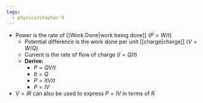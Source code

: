```yaml
---
tags:
  - physics/chapter-9
---
```

- Power is the rate of [[Work Done|work being done]] ($P=W/t$)
	- Potential difference is the work done per unit [[charge|charge]] ($V = W/Q$)
	- Current is the rate of flow of charge ($I = Q/t$)
	- **Derive:**
		- $P = QV/t$
		- $It=Q$
		- $P=ItV/t$
		- $P=IV$
- $V = IR$ can also be used to express $P=IV$ in terms of $R$